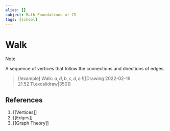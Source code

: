 ```yaml
---
alias: []
subject: Math Foundations of CS
tags: [school]
---
```

# Walk

> [!note]
A sequence of vertices that follow the connections and directions of edges.

> [!example] 
> Walk: $a, d, b, c, d, e$
> ![[Drawing 2022-02-19 21.52.11.excalidraw|350]]

## References
1. [[Vertices]]
2. [[Edges]]
3. [[Graph Theory]]
